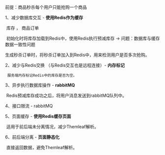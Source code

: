 前提：商品秒杀每个用户只能抢购一个商品

1、减少数据库交互 - **使用Redis作为缓存**

​	库存 ， 商品订单

​	初始化时将库存加载到Redis中，使用Redis执行预减库存  ->  问题：数据库与缓存数据一致性问题

​	生成秒杀订单时，将秒杀订单加入到Redis中，用来检测用户是否多次抢购。

2、减少与Redis交换 （与Redis交互也是远程连接）- **内存标记**

 	 服务端内存标记Redis中的库存是否为空。

3、异步执行数据库操作 - **rabbitMQ**

​	   Redis预减库存成功之后，将用户消息发送到rabbitMQ队列中。

4、接口限流 - rabbitMQ



5、页面缓存 - **使用Redis缓存页面**

​	适用于前后端未分离情况，减少Themleaf解析。

6、前后端分离 - **页面静态化**

​	 直接返回数据，避免Themleaf解析。

